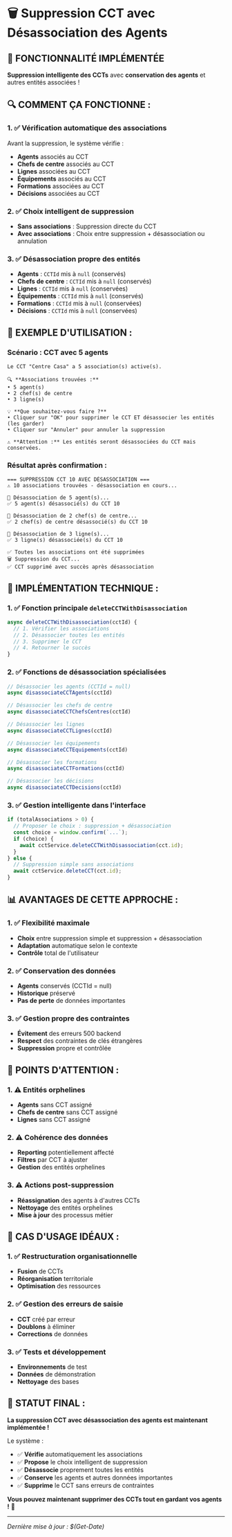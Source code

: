 # 🗑️ Suppression CCT avec Désassociation des Agents

## 🎯 **FONCTIONNALITÉ IMPLÉMENTÉE**

**Suppression intelligente des CCTs** avec **conservation des agents** et autres entités associées !

## 🔍 **COMMENT ÇA FONCTIONNE :**

### **1. ✅ Vérification automatique des associations**
Avant la suppression, le système vérifie :
- **Agents** associés au CCT
- **Chefs de centre** associés au CCT
- **Lignes** associées au CCT
- **Équipements** associés au CCT
- **Formations** associées au CCT
- **Décisions** associées au CCT

### **2. ✅ Choix intelligent de suppression**
- **Sans associations** : Suppression directe du CCT
- **Avec associations** : Choix entre suppression + désassociation ou annulation

### **3. ✅ Désassociation propre des entités**
- **Agents** : `CCTId` mis à `null` (conservés)
- **Chefs de centre** : `CCTId` mis à `null` (conservés)
- **Lignes** : `CCTId` mis à `null` (conservées)
- **Équipements** : `CCTId` mis à `null` (conservés)
- **Formations** : `CCTId` mis à `null` (conservées)
- **Décisions** : `CCTId` mis à `null` (conservées)

## 🧪 **EXEMPLE D'UTILISATION :**

### **Scénario : CCT avec 5 agents**
```
Le CCT "Centre Casa" a 5 association(s) active(s).

🔍 **Associations trouvées :**
• 5 agent(s)
• 2 chef(s) de centre
• 3 ligne(s)

💡 **Que souhaitez-vous faire ?**
• Cliquer sur "OK" pour supprimer le CCT ET désassocier les entités (les garder)
• Cliquer sur "Annuler" pour annuler la suppression

⚠️ **Attention :** Les entités seront désassociées du CCT mais conservées.
```

### **Résultat après confirmation :**
```
=== SUPPRESSION CCT 10 AVEC DÉSASSOCIATION ===
⚠️ 10 associations trouvées - désassociation en cours...

🔄 Désassociation de 5 agent(s)...
✅ 5 agent(s) désassocié(s) du CCT 10

🔄 Désassociation de 2 chef(s) de centre...
✅ 2 chef(s) de centre désassocié(s) du CCT 10

🔄 Désassociation de 3 ligne(s)...
✅ 3 ligne(s) désassociée(s) du CCT 10

✅ Toutes les associations ont été supprimées
🗑️ Suppression du CCT...
✅ CCT supprimé avec succès après désassociation
```

## 🔧 **IMPLÉMENTATION TECHNIQUE :**

### **1. ✅ Fonction principale `deleteCCTWithDisassociation`**
```javascript
async deleteCCTWithDisassociation(cctId) {
  // 1. Vérifier les associations
  // 2. Désassocier toutes les entités
  // 3. Supprimer le CCT
  // 4. Retourner le succès
}
```

### **2. ✅ Fonctions de désassociation spécialisées**
```javascript
// Désassocier les agents (CCTId = null)
async disassociateCCTAgents(cctId)

// Désassocier les chefs de centre
async disassociateCCTChefsCentres(cctId)

// Désassocier les lignes
async disassociateCCTLignes(cctId)

// Désassocier les équipements
async disassociateCCTEquipements(cctId)

// Désassocier les formations
async disassociateCCTFormations(cctId)

// Désassocier les décisions
async disassociateCCTDecisions(cctId)
```

### **3. ✅ Gestion intelligente dans l'interface**
```javascript
if (totalAssociations > 0) {
  // Proposer le choix : suppression + désassociation
  const choice = window.confirm(`...`);
  if (choice) {
    await cctService.deleteCCTWithDisassociation(cct.id);
  }
} else {
  // Suppression simple sans associations
  await cctService.deleteCCT(cct.id);
}
```

## 📊 **AVANTAGES DE CETTE APPROCHE :**

### **1. ✅ Flexibilité maximale**
- **Choix** entre suppression simple et suppression + désassociation
- **Adaptation** automatique selon le contexte
- **Contrôle** total de l'utilisateur

### **2. ✅ Conservation des données**
- **Agents** conservés (CCTId = null)
- **Historique** préservé
- **Pas de perte** de données importantes

### **3. ✅ Gestion propre des contraintes**
- **Évitement** des erreurs 500 backend
- **Respect** des contraintes de clés étrangères
- **Suppression** propre et contrôlée

## 🚨 **POINTS D'ATTENTION :**

### **1. ⚠️ Entités orphelines**
- **Agents** sans CCT assigné
- **Chefs de centre** sans CCT assigné
- **Lignes** sans CCT assigné

### **2. ⚠️ Cohérence des données**
- **Reporting** potentiellement affecté
- **Filtres** par CCT à ajuster
- **Gestion** des entités orphelines

### **3. ⚠️ Actions post-suppression**
- **Réassignation** des agents à d'autres CCTs
- **Nettoyage** des entités orphelines
- **Mise à jour** des processus métier

## 🎯 **CAS D'USAGE IDÉAUX :**

### **1. ✅ Restructuration organisationnelle**
- **Fusion** de CCTs
- **Réorganisation** territoriale
- **Optimisation** des ressources

### **2. ✅ Gestion des erreurs de saisie**
- **CCT** créé par erreur
- **Doublons** à éliminer
- **Corrections** de données

### **3. ✅ Tests et développement**
- **Environnements** de test
- **Données** de démonstration
- **Nettoyage** des bases

## 🚀 **STATUT FINAL :**

**La suppression CCT avec désassociation des agents est maintenant implémentée !**

Le système :
- ✅ **Vérifie** automatiquement les associations
- ✅ **Propose** le choix intelligent de suppression
- ✅ **Désassocie** proprement toutes les entités
- ✅ **Conserve** les agents et autres données importantes
- ✅ **Supprime** le CCT sans erreurs de contraintes

**Vous pouvez maintenant supprimer des CCTs tout en gardant vos agents !** 🎉

---

*Dernière mise à jour : $(Get-Date)*










